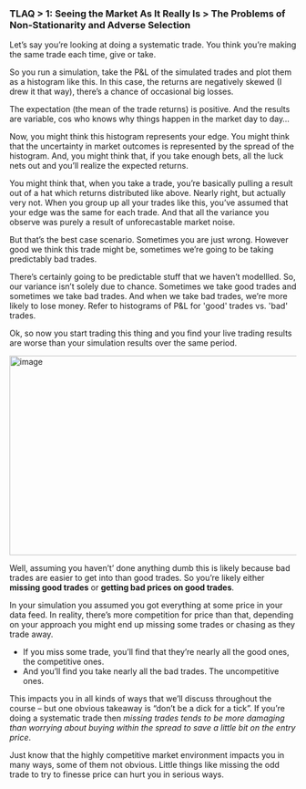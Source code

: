 ### TLAQ > 1: Seeing the Market As It Really Is > The Problems of Non-Stationarity and Adverse Selection

Let’s say you’re looking at doing a systematic trade. You think you’re making the same trade each time, give or take.

So you run a simulation, take the P&L of the simulated trades and plot them as a histogram like this. In this case, the returns are negatively skewed (I drew it that way), there’s a chance of occasional big losses.

The expectation (the mean of the trade returns) is positive. And the results are variable, cos who knows why things happen in the market day to day…

Now, you might think this histogram represents your edge. You might think that the uncertainty in market outcomes is represented by the spread of the histogram. And, you might think that, if you take enough bets, all the luck nets out and you’ll realize the expected returns.

You might think that, when you take a trade, you’re basically pulling a result out of a hat which returns distributed like above. Nearly right, but actually very not. When you group up all your trades like this, you’ve assumed that your edge was the same for each trade. And that all the variance you observe was purely a result of unforecastable market noise.

But that’s the best case scenario. Sometimes you are just wrong. However good we think this trade might be, sometimes we’re going to be taking predictably bad trades.

There’s certainly going to be predictable stuff that we haven’t modellled. So, our variance isn’t solely due to chance. Sometimes we take good trades and sometimes we take bad trades. And when we take bad trades, we’re more likely to lose money. Refer to histograms of P&L for 'good' trades vs. 'bad' trades.

Ok, so now you start trading this thing and you find your live trading results are worse than your simulation results over the same period.

<img width="700" height="350" alt="image" src="https://github.com/user-attachments/assets/ce00e07a-25f1-4ad5-97cc-766e9bfe757c" />

Well, assuming you haven’t’ done anything dumb this is likely because bad trades are easier to get into than good trades. So you’re likely either **missing good trades** or **getting bad prices on good trades**. 

In your simulation you assumed you got everything at some price in your data feed. In reality, there’s more competition for price than that, depending on your approach you might end up missing some trades or chasing as they trade away.
- If you miss some trade, you’ll find that they’re nearly all the good ones, the competitive ones.
- And you’ll find you take nearly all the bad trades. The uncompetitive ones.

This impacts you in all kinds of ways that we’ll discuss throughout the course – but one obvious takeaway is “don’t be a dick for a tick”. If you’re doing a systematic trade then _missing trades tends to be more damaging than worrying about buying within the spread to save a little bit on the entry price_.

Just know that the highly competitive market environment impacts you in many ways, some of them not obvious. Little things like missing the odd trade to try to finesse price can hurt you in serious ways.
